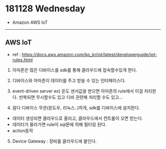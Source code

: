 181128 Wednesday 
===================

- Amazon AWS IoT

----------



 


AWS IoT
-------------------

- ref : https://docs.aws.amazon.com/ko_kr/iot/latest/developerguide/iot-rules.html

 
1. 아마존은 많은 디바이스를 sdk를 통해 클라우드에 접속할수있게 한다. 

2. 디바이스와 아마존이 데이터를 주고 받을 수 있는 인터페이스다. 

3. event-driven server
   ex) 온도 센서값을 받으면 아마존의 rule에서 이걸 처리한다. 반복되면 무시할수도 있고 디비 관련해 처리할 수도 있고...

4. 람다
디바이스 무관(윈도우, 리눅스..)하게, sdk를 디바이스에 설치한다.  
  - 데이터 생성되면 클라우드로 올리고, 클라우드에서 컨트롤이 오면 받는다.
  - 데이터가 올라가면 rule이 sql문에 의해 필터링 된다. 
  - action동작  

5. Device Gateway : 장비를 클라우드에 붙인다. 
